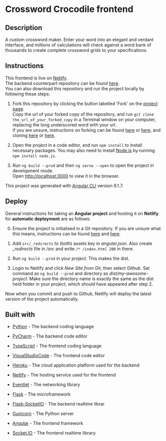 # Crossword Crocodile frontend

## Description

A custom crossword maker. Enter your word into an elegant and verdant interface, and millions of calculations will check against a word bank of thousands to create complete crossword grids to your specifications.

## Instructions

This frontend is live on [Netlify](https://crossword-crocodile.netlify.app/).
<br/>
The backend counterpart repository can be found [here](https://github.com/chicorycolumn/Cook-Up-A-Crossword-BE).
<br/>
You can also download this repository and run the project locally by following these steps:

1. Fork this repository by clicking the button labelled 'Fork' on the [project page](https://github.com/chicorycolumn/Crossword-Crocodile-FE).
   <br/>
   Copy the url of your forked copy of the repository, and run `git clone the_url_of_your_forked_copy` in a Terminal window on your computer, replacing the long underscored word with your url.
   <br/>
   If you are unsure, instructions on forking can be found [here](https://guides.github.com/activities/forking/) or [here](https://www.toolsqa.com/git/git-fork/), and cloning [here](https://www.wikihow.com/Clone-a-Repository-on-Github) or [here](https://www.howtogeek.com/451360/how-to-clone-a-github-repository/).

2. Open the project in a code editor, and run `npm install` to install necessary packages. You may also need to install [Node.js](https://nodejs.org/en/) by running `npm install node.js`.

3. Run `ng build --prod` and then `ng serve --open` to open the project in development mode.
   <br/>
   Open [http://localhost:3000](http://localhost:3000) to view it in the browser.

This project was generated with [Angular CLI](https://github.com/angular/angular-cli) version 9.1.7.

## Deploy

General instructions for taking an **Angular project** and hosting it on **Netlify** for **automatic deployment** are as follows:

0. Ensure the project is initialised in a Git repository. If you are unsure what this means, instructions can be found [here](https://medium.com/@JinnaBalu/initialize-local-git-repository-push-to-the-remote-repository-787f83ff999) and [here](https://www.theserverside.com/video/How-to-create-a-local-repository-with-the-git-init-command).

1. Add `src/_redirects` to (both) assets key in _angular.json_. Also create _\_redirects_ file in _/src_ and write `/* /index.html 200` in there.

2. Run `ng build --prod` in your project. This makes the dist.

3. Login to Netlify and click _New Site from Git_, then select _Github_. Set command as `ng build --prod` and directory as _dist/my-awesome-project_. Make sure the directory name is exactly the same as the dist held folder in your project, which should have appeared after step 2.

Now when you commit and push to Github, Netlify will deploy the latest version of the project automatically.

## Built with

- [Python](https://www.python.org/) - The backend coding language
- [PyCharm](https://www.jetbrains.com/pycharm/) - The backend code editor
- [TypeScript](https://www.typescriptlang.org/) - The frontend coding language
- [VisualStudioCode](https://code.visualstudio.com/) - The frontend code editor

- [Heroku](https://www.heroku.com/) - The cloud application platform used for the backend
- [Netlify](https://www.netlify.com/) - The hosting service used for the frontend

- [Eventlet](http://eventlet.net/) - The networking library
- [Flask](https://flask.palletsprojects.com/) - The microframework
- [Flask-SocketIO](https://flask-socketio.readthedocs.io/en/latest/) - The backend realtime librar
- [Gunicorn](https://gunicorn.org/) - The Python server

- [Angular](https://angular.io/) - The frontend framework
- [Socket.IO](https://socket.io/) - The frontend realtime library
